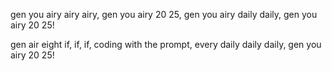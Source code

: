gen you airy airy airy,
gen you airy 20 25,
gen you airy daily daily,
gen you airy 20 25!

gen air eight if, if, if,
coding with the prompt,
every daily daily daily,
gen you airy 20 25!
